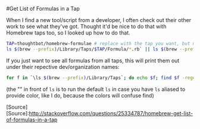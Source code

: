 #Get List of Formulas in a Tap

When I find a new tool/script from a developer, I often check out their other work to see what they've got. Thought it'd be nice to do that with Homebrew taps too, so I looked up how to do that. 


```bash
TAP=thoughtbot/homebrew-formulae # replace with the tap you want, but make sure to add the 'homebrew-' prefix
ls $(brew --prefix)/Library/Taps/$TAP/Formula/*.rb` || ls $(brew --prefix)/Library/Taps/$TAP/*.rb
```

If you just want to see all formulas from all taps, this will print them out under their repective  dev/organization names:

```bash
for f in `\ls $(brew --prefix)/Library/Taps`; do echo $f; find $f -regex .*/.*.rb | cut -d"/" -f2- | sed "s/\/Formula\|homebrew-\|\.rb//g"; echo; done
```
(the "\" in front of `ls` is to run the default `ls` in case you have `ls` aliased to provide color, like I do, because the colors will confuse find)

[Source]
[Source]:http://stackoverflow.com/questions/25334787/homebrew-get-list-of-formulas-in-a-tap
